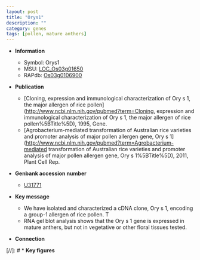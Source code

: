 ```yaml
---
layout: post
title: "Orys1"
description: ""
category: genes
tags: [pollen, mature anthers]
---
```


* **Information**  
    + Symbol: Orys1  
    + MSU: [LOC_Os03g01650](http://rice.uga.edu/cgi-bin/ORF_infopage.cgi?orf=LOC_Os03g01650)  
    + RAPdb: [Os03g0106900](http://rapdb.dna.affrc.go.jp/viewer/gbrowse_details/irgsp1?name=Os03g0106900)  

* **Publication**  
    + [Cloning, expression and immunological characterization of Ory s 1, the major allergen of rice pollen](http://www.ncbi.nlm.nih.gov/pubmed?term=Cloning, expression and immunological characterization of Ory s 1, the major allergen of rice pollen%5BTitle%5D), 1995, Gene.
    + [Agrobacterium-mediated transformation of Australian rice varieties and promoter analysis of major pollen allergen gene, Ory s 1](http://www.ncbi.nlm.nih.gov/pubmed?term=Agrobacterium-mediated transformation of Australian rice varieties and promoter analysis of major pollen allergen gene, Ory s 1%5BTitle%5D), 2011, Plant Cell Rep.

* **Genbank accession number**  
    + [U31771](http://www.ncbi.nlm.nih.gov/nuccore/U31771)

* **Key message**  
    + We have isolated and characterized a cDNA clone, Ory s 1, encoding a group-1 allergen of rice pollen. T
    + RNA gel blot analysis shows that the Ory s 1 gene is expressed in mature anthers, but not in vegetative or other floral tissues tested.

* **Connection**  

[//]: # * **Key figures**  


